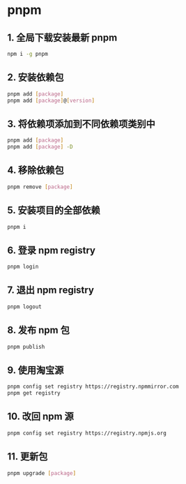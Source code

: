 # pnpm

## 1. 全局下载安装最新 pnpm

```sh
npm i -g pnpm
```

## 2. 安装依赖包

```sh
pnpm add [package]
pnpm add [package]@[version]
```

## 3. 将依赖项添加到不同依赖项类别中

```sh
pnpm add [package]
pnpm add [package] -D
```

## 4. 移除依赖包

```sh
pnpm remove [package]
```

## 5. 安装项目的全部依赖

```sh
pnpm i
```

## 6. 登录 npm registry

```sh
pnpm login
```

## 7. 退出 npm registry

```sh
pnpm logout
```

## 8. 发布 npm 包

```sh
pnpm publish
```

## 9. 使用淘宝源

```sh
pnpm config set registry https://registry.npmmirror.com
pnpm get registry
```

## 10. 改回 npm 源

```sh
pnpm config set registry https://registry.npmjs.org
```

## 11. 更新包

```sh
pnpm upgrade [package]
```
